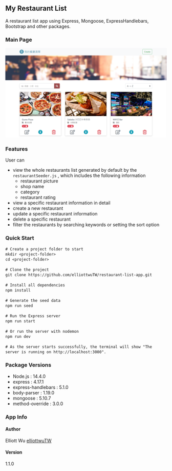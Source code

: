 ## My Restaurant List
A restaurant list app using Express, Mongoose, ExpressHandlebars, Bootstrap and other packages.

### Main Page
![](https://raw.githubusercontent.com/elliottwuTW/restaurant-list-app/master/project_picture.png)

### Features
User can
- view the whole restaurants list generated by default by the ```restaurantSeeder.js``` , which includes the following information
  - restaurant picture
  - shop name
  - category
  - restaurant rating
- view a specific restaurant information in detail
- create a new restaurant
- update a specific restaurant information
- delete a specific restaurant
- filter the restaurants by searching keywords or setting the sort option


### Quick Start
```
# Create a project folder to start
mkdir <project-folder>
cd <project-folder>

# Clone the project
git clone https://github.com/elliottwuTW/restaurant-list-app.git

# Install all dependencies
npm install

# Generate the seed data
npm run seed

# Run the Express server
npm run start

# Or run the server with nodemon
npm run dev

# As the server starts successfully, the terminal will show "The server is running on http://localhost:3000".
```

### Package Versions
- Node.js : 14.4.0
- express : 4.17.1
- express-handlebars : 5.1.0
- body-parser : 1.19.0
- mongoose : 5.10.7
- method-override : 3.0.0


### App Info
#### Author
Elliott Wu [elliottwuTW](https://github.com/elliottwuTW)

#### Version
1.1.0
